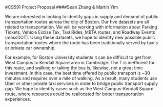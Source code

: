 #CS591 Project Proposal
####Sean Zhang & Martin Yim


  We are interested in looking to identify gaps in supply and demand of public transportation routes across the city of Boston. Our five datasets are all related to transportation. We will be working with information about Parking Tickets, Vehicle Excise Tax, Taxi Rides, MBTA routes, and Roadway Events (massDOT). Using these datasets, we hope to identify new possible public transportation routes where the route has been traditionally served by taxi's or private car ownership. 


  For example, for Boston University students it can be difficult to get from West Campus to Kendall Square area in Cambridge. The T is inefficient for this route, and walking or taking the bus is, likewise, not a great time investment. In this case, the best time offered by public transport is ~30 minutes and requires over a mile of walking. As a result, many students use Uber or other private taxi services in order to bridge public transport supply gap. We hope to identify cases such as the West Campus-Kendall Square route, where resources could be reallocated for better transportation experiences.
